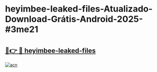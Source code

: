 # heyimbee-leaked-files-Atualizado-Download-Grátis-Android-2025-#3me21

# <h2><a href="https://ainizakaria.my?title=heyimbee-leaked-files&ref=24M">🔗👉 🔴 heyimbee-leaked-files</a></h2>

[![acn](https://github.com/user-attachments/assets/0f9c940e-d8b0-45ae-aac7-cd30a18b3e1c)](https://ainizakaria.my?title=heyimbee-leaked-files&ref=24M)

